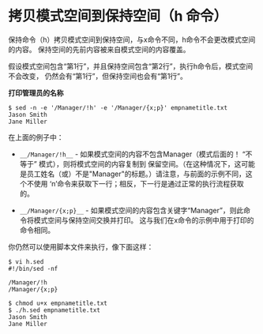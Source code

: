 # 拷贝模式空间到保持空间（h 命令）

保持命令（h）拷贝模式空间到保持空间，与x命令不同，h命令不会更改模式空间的内容。
保持空间的先前内容被来自模式空间的内容覆盖。

假设模式空间包含“第1行”，并且保持空间包含“第2行”，执行h命令后，模式空间不会改变，
仍然会有“第1行”，但保持空间也会有“第1行”。

__打印管理员的名称__

```
$ sed -n -e '/Manager/!h' -e '/Manager/{x;p}' empnametitle.txt
Jason Smith
Jane Miller
```

在上面的例子中：
 - `__/Manager/!h__` - 如果模式空间的内容不包含Manager（模式后面的！ “不等于” 模式），则将模式空间的内容复制到
 保留空间。（在这种情况下，这可能是员工姓名（或）不是"Manager"的标题。）请注意，与前面的示例不同，这个不使用
 ‘n’命令来获取下一行；相反，下一行是通过正常的执行流程获取的。

 - `__/Manager/{x;p}__` - 如果模式空间的内容包含关键字“Manager”，则此命令将模式空间与保持空间交换并打印。 
 这与我们在x命令的示例中用于打印的命令相同。

你仍然可以使用脚本文件来执行，像下面这样：

```
$ vi h.sed
#!/bin/sed -nf

/Manager/!h
/Manager/{x;p}

$ chmod u+x empnametitle.txt
$ ./h.sed empnametitle.txt
Jason Smith
Jane Miller
```
